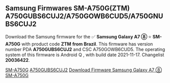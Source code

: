 <h2>Samsung Firmwares SM-A750G(ZTM) A750GUBS6CUJ2/A750GOWB6CUD5/A750GNUBS6CUJ2</h2>
Download the Samsung firmware for the ✅ <strong>Samsung Galaxy A7 ⑧ </strong> ⭐ <strong>SM-A750G</strong> with product code <strong>ZTM</strong> <strong> from Brazil</strong>. This firmware has version number PDA <strong>A750GUBS6CUJ2</strong> and CSC A750GOWB6CUD5. The operating system of this firmware is Android Q , with build date 2021-11-17. Changelist <strong>20036422</strong>.


[SM-A750G](https://samfirm.shop/samsung/model/SM-A750G)
[A750GUBS6CUJ2](https://samfirm.shop/samsung/pda/A750GUBS6CUJ2)
[Download Firmware Samsung Galaxy A7 ⑧ SM-A750G](https://samfirm.shop/samsung/firmware/474707)
